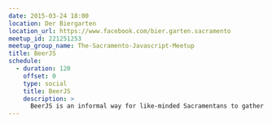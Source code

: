 ```yaml
---
date: 2015-03-24 18:00
location: Der Biergarten
location_url: https://www.facebook.com/bier.garten.sacramento
meetup_id: 221251253
meetup_group_name: The-Sacramento-Javascript-Meetup
title: BeerJS
schedule:
  - duration: 120
    offset: 0
    type: social
    title: BeerJS
    description: >
      BeerJS is an informal way for like-minded Sacramentans to gather around and chat about Javascript over a nice, tasty, beverage.
---
```

